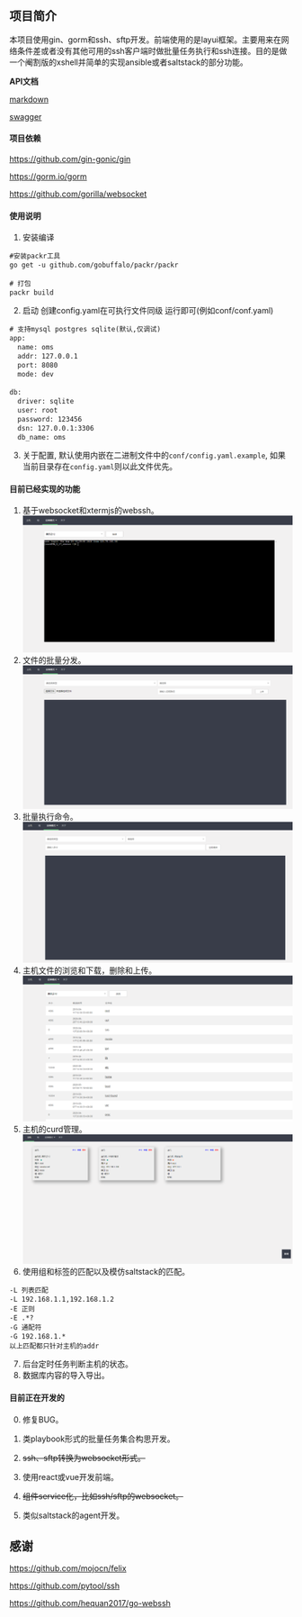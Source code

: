 ## 项目简介
本项目使用gin、gorm和ssh、sftp开发。前端使用的是layui框架。主要用来在网络条件差或者没有其他可用的ssh客户端时做批量任务执行和ssh连接。目的是做一个阉割版的xshell并简单的实现ansible或者saltstack的部分功能。

**API文档**

[markdown](./api/v1/README.md)

[swagger](./api/v1/swagger.json)

#### 项目依赖
https://github.com/gin-gonic/gin

https://gorm.io/gorm

https://github.com/gorilla/websocket

#### 使用说明
1. 安装编译
```shell script
#安装packr工具
go get -u github.com/gobuffalo/packr/packr

# 打包
packr build
```

2. 启动 创建config.yaml在可执行文件同级 运行即可(例如conf/conf.yaml)
```shell script
# 支持mysql postgres sqlite(默认,仅调试)
app:
  name: oms
  addr: 127.0.0.1
  port: 8080
  mode: dev

db:
  driver: sqlite
  user: root
  password: 123456
  dsn: 127.0.0.1:3306
  db_name: oms
```

3. 关于配置, 默认使用内嵌在二进制文件中的`conf/config.yaml.example`, 如果当前目录存在`config.yaml`则以此文件优先。

#### 目前已经实现的功能

1. 基于websocket和xtermjs的webssh。
![image](./docs/images/ssh.png)
2. 文件的批量分发。
![image](./docs/images/file.png)
3. 批量执行命令。
![image](./docs/images/shell.png)
4. 主机文件的浏览和下载，删除和上传。
![image](./docs/images/browse.png)
5. 主机的curd管理。
![image](./docs/images/hosts.png)
6. 使用组和标签的匹配以及模仿saltstack的匹配。
```shell script
-L 列表匹配
-L 192.168.1.1,192.168.1.2
-E 正则
-E .*?
-G 通配符
-G 192.168.1.*
以上匹配都只针对主机的addr
```
7. 后台定时任务判断主机的状态。
8. 数据库内容的导入导出。

#### 目前正在开发的
0. 修复BUG。

1. 类playbook形式的批量任务集合构思开发。
2. ~~ssh、sftp转换为websocket形式。~~ 
3. 使用react或vue开发前端。
4. ~~组件service化，比如ssh/sftp的websocket。~~ 
5. 类似saltstack的agent开发。

## 感谢
https://github.com/mojocn/felix

https://github.com/pytool/ssh

https://github.com/hequan2017/go-webssh